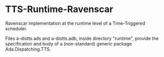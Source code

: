 # TTS-Runtime-Ravenscar
Ravenscar implementation at the runtime level of a Time-Triggered scheduler.

Files a-distts.ads and a-distts.adb, inside directory "runtime", provide the specification and body of a (non-standard) generic package Ada.Dispatching.TTS.
